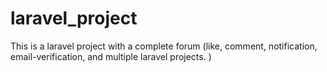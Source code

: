 # laravel_project
This is a laravel project with a complete forum (like, comment,  notification, email-verification, and multiple laravel projects. )
